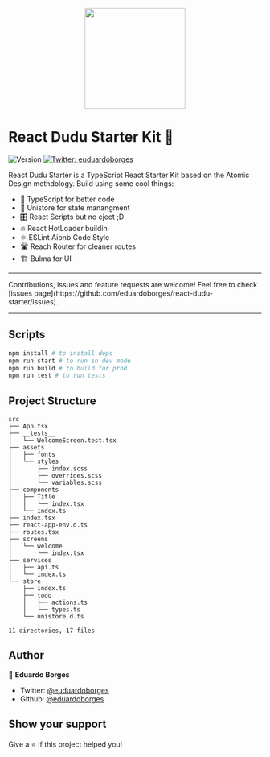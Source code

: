 
<p style="text-align: center !important">

<img src="https://upload.wikimedia.org/wikipedia/commons/thumb/a/a7/React-icon.svg/1200px-React-icon.svg.png" width="200" />

# React Dudu Starter Kit 👋
![Version](https://img.shields.io/badge/version-3.2.1-blue.svg?cacheSeconds=2592000)
[![Twitter: euduardoborges](https://img.shields.io/twitter/follow/euduardoborges.svg?style=social)](https://twitter.com/euduardoborges)

</p>

React Dudu Starter is a TypeScript React Starter Kit based on the Atomic Design methdology. Build using some cool things:


- 🍴 TypeScript for better code
- 👜 Unistore for state manangment
- 🎛 React Scripts but no eject ;D
- 🔥 React HotLoader buildin
- ⚛ ESLint Aibnb Code Style
- 🛣 Reach Router for cleaner routes
- 🏗 Bulma for UI 


<hr>
Contributions, issues and feature requests are welcome! Feel free to check [issues page](https://github.com/eduardoborges/react-dudu-starter/issues).
<hr>

## Scripts

```sh
npm install # to install deps
npm run start # to run in dev mode
npm run build # to build for prod
npm run test # to run tests
```

## Project Structure

```
src
├── App.tsx
├── __tests__
│   └── WelcomeScreen.test.tsx
├── assets
│   ├── fonts
│   └── styles
│       ├── index.scss
│       ├── overrides.scss
│       └── variables.scss
├── components
│   ├── Title
│   │   └── index.tsx
│   └── index.ts
├── index.tsx
├── react-app-env.d.ts
├── routes.tsx
├── screens
│   └── welcome
│       └── index.tsx
├── services
│   ├── api.ts
│   └── index.ts
└── store
    ├── index.ts
    ├── todo
    │   ├── actions.ts
    │   └── types.ts
    └── unistore.d.ts

11 directories, 17 files
```


## Author

👤 **Eduardo Borges**

* Twitter: [@euduardoborges](https://twitter.com/euduardoborges)
* Github: [@eduardoborges](https://github.com/eduardoborges)



## Show your support

Give a ⭐️ if this project helped you!